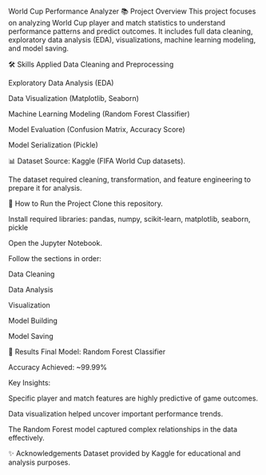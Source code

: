 World Cup Performance Analyzer
📚 Project Overview
This project focuses on analyzing World Cup player and match statistics to understand performance patterns and predict outcomes.
It includes full data cleaning, exploratory data analysis (EDA), visualizations, machine learning modeling, and model saving.

🛠️ Skills Applied
Data Cleaning and Preprocessing

Exploratory Data Analysis (EDA)

Data Visualization (Matplotlib, Seaborn)

Machine Learning Modeling (Random Forest Classifier)

Model Evaluation (Confusion Matrix, Accuracy Score)

Model Serialization (Pickle)

📊 Dataset
Source: Kaggle (FIFA World Cup datasets).

The dataset required cleaning, transformation, and feature engineering to prepare it for analysis.

🚀 How to Run the Project
Clone this repository.

Install required libraries:
pandas, numpy, scikit-learn, matplotlib, seaborn, pickle

Open the Jupyter Notebook.

Follow the sections in order:

Data Cleaning

Data Analysis

Visualization

Model Building

Model Saving

🧠 Results
Final Model: Random Forest Classifier

Accuracy Achieved: ~99.99%

Key Insights:

Specific player and match features are highly predictive of game outcomes.

Data visualization helped uncover important performance trends.

The Random Forest model captured complex relationships in the data effectively.

✨ Acknowledgements
Dataset provided by Kaggle for educational and analysis purposes.

